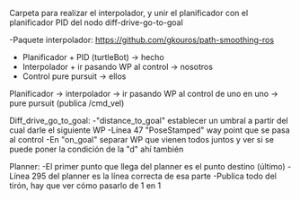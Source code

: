 Carpeta para realizar el interpolador, y unir el planificador con el planificador PID del nodo diff-drive-go-to-goal

-Paquete interpolador: https://github.com/gkouros/path-smoothing-ros

- Planificador + PID (turtleBot) -> hecho
- Interpolador + ir pasando WP al control -> nosotros
- Control pure pursuit -> ellos

Planificador -> interpolador -> ir pasando WP al control de uno en uno -> pure pursuit (publica /cmd_vel)


Diff_drive_go_to_goal:
	-"distance_to_goal" establecer un umbral a partir del cual darle el siguiente WP
	-Línea 47 "PoseStamped" way point que se pasa al control
	-En "on_goal" separar WP que vienen todos juntos y ver si se puede poner la condición de la "d" ahí también

Planner:
	-El primer punto que llega del planner es el punto destino (último)
	-Línea 295 del planner es la línea correcta de esa parte
	-Publica todo del tirón, hay que ver cómo pasarlo de 1 en 1
